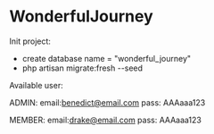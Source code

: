 # WonderfulJourney
Init project:
- create database name = "wonderful_journey"
- php artisan migrate:fresh --seed

Available user:

ADMIN:
email:benedict@email.com
pass: AAAaaa123

MEMBER:
email:drake@email.com
pass: AAAaaa123
